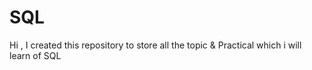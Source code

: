 # SQL
Hi , I created this repository to store all the topic &amp; Practical which i will learn of SQL 
